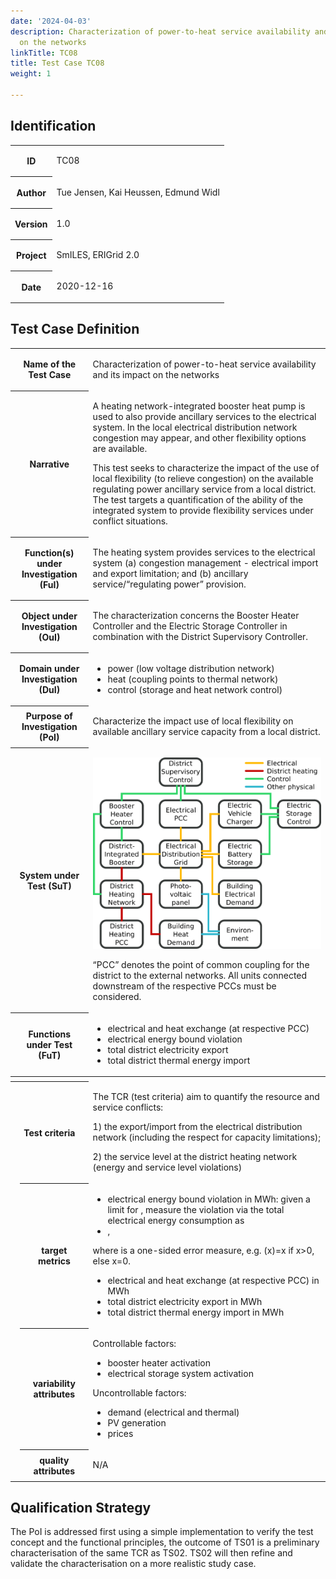 ```yaml
---
date: '2024-04-03'
description: Characterization of power-to-heat service availability and its impact
  on the networks
linkTitle: TC08
title: Test Case TC08
weight: 1

---
```



## Identification


<table>
<tr>
<th colspan=1>
ID</th>
<td colspan=1>
<p>TC08</p></td>
</tr>
<tr>
<th colspan=1>
Author</th>
<td colspan=1>
<p>Tue Jensen, Kai Heussen, Edmund Widl</p></td>
</tr>
<tr>
<th colspan=1>
Version</th>
<td colspan=1>
<p>1.0</p></td>
</tr>
<tr>
<th colspan=1>
Project</th>
<td colspan=1>
<p>SmILES, ERIGrid 2.0</p></td>
</tr>
<tr>
<th colspan=1>
Date</th>
<td colspan=1>
<p>2020-12-16</p></td>
</tr>
</table>



## Test Case Definition


<table>
<tr>
<th colspan=2>
Name of the Test Case</th>
<td colspan=1>
<p>Characterization of power-to-heat service availability and its impact on the networks</p></td>
</tr>
<tr>
<th colspan=2>
Narrative</th>
<td colspan=1>
<p>A heating network-integrated booster heat pump is used to also provide ancillary services to the electrical system. In the local electrical distribution network congestion may appear, and other flexibility options are available. </p><p>This test seeks to characterize the impact of the use of local flexibility (to relieve congestion) on the available regulating power ancillary service from a local district. The test targets a quantification of the ability of the integrated system to provide flexibility services under conflict situations. </p></td>
</tr>
<tr>
<th colspan=2>
Function(s) under Investigation (FuI)</th>
<td colspan=1>
<p>The heating system provides services to the electrical system (a) congestion management - electrical import and export limitation; and (b) ancillary service/“regulating power” provision. </p></td>
</tr>
<tr>
<th colspan=2>
Object under Investigation (OuI)</th>
<td colspan=1>
<p>The characterization concerns the Booster Heater Controller and the Electric Storage Controller in combination with the District Supervisory Controller.</p></td>
</tr>
<tr>
<th colspan=2>
Domain under Investigation (DuI)</th>
<td colspan=1>
<ul>
<li>power (low voltage distribution network)</li>
<li>heat (coupling points to thermal network)</li>
<li>control (storage and heat network control)</li>
</ul></td>
</tr>
<tr>
<th colspan=2>
Purpose of Investigation (PoI)</th>
<td colspan=1>
<p>Characterize the impact use of local flexibility on available ancillary service capacity from a local district.</p></td>
</tr>
<tr>
<th colspan=2>
System under Test (SuT)</th>
<td colspan=1>
<p><img src="image1.png"/></p><p>“PCC” denotes the point of common coupling for the district to the external networks. All units connected downstream of the respective PCCs must be considered.</p></td>
</tr>
<tr>
<th colspan=2>
Functions under Test (FuT)</th>
<td colspan=1>
<ul>
<li>electrical and heat exchange (at respective PCC)</li>
<li>electrical energy bound violation</li>
<li>total district electricity export</li>
<li>total district thermal energy import</li>
</ul></td>
</tr>
<tr>
<th colspan=3>
</th>
</tr>
<tr>
<th colspan=2>
Test criteria</th>
<td colspan=1>
<p>The TCR (test criteria) aim to quantify the resource and service conflicts: </p><p>1) the export/import from the electrical distribution network (including the respect for capacity limitations); </p><p>2) the service level at the district heating network (energy and service level violations)</p></td>
</tr>
<tr>
<td colspan=1>
</td>
<th colspan=1>
target metrics</th>
<td colspan=1>
<ul>
<li>electrical energy bound violation in MWh: given a limit  for , measure the violation via the total electrical energy consumption as</li>
<li>,</li>
</ul><p>where  is a one-sided error measure, e.g. (x)=x if x&gt;0, else x=0.</p><ul>
<li>electrical and heat exchange (at respective PCC) in MWh</li>
<li>total district electricity export in MWh</li>
<li>total district thermal energy import in MWh</li>
</ul></td>
</tr>
<tr>
<td colspan=1>
</td>
<th colspan=1>
variability attributes</th>
<td colspan=1>
<p>Controllable factors:</p><ul>
<li>booster heater activation</li>
<li>electrical storage system activation</li>
</ul><p>Uncontrollable factors:</p><ul>
<li>demand (electrical and thermal)</li>
<li>PV generation</li>
<li>prices</li>
</ul></td>
</tr>
<tr>
<td colspan=1>
</td>
<th colspan=1>
quality attributes</th>
<td colspan=1>
<p>N/A</p></td>
</tr>
</table>



## Qualification Strategy

<p>The PoI is addressed first using a simple implementation to verify the test concept and the functional principles, the outcome of TS01 is a preliminary characterisation of the same TCR as TS02. TS02 will then refine and validate the characterisation on a more realistic study case. </p>


